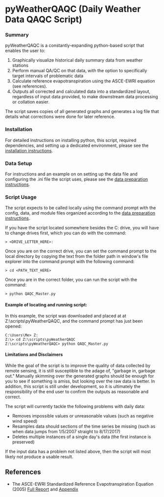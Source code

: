# pyWeatherQAQC (Daily Weather Data QAQC Script)

### Summary
pyWeatherQAQC is a constantly-expanding python-based script that enables the user to:
1. Graphically visualize historical daily summary data from weather stations
2. Perform manual QA/QC on that data, with the option to specifically target intervals of problematic data
3. Calculate reference evapotranspiration using the ASCE-EWRI equation (see references).
4. Outputs all corrected and calculated data into a standardized layout, regardless of input data provided, to make downstream data processing or collation easier.

The script saves copies of all generated graphs and generates a log file that details what corrections were done for later reference.

### Installation
For detailed instructions on installing python, this script, required dependencies, and setting up a dedicated environment, please see the [installation instructions](docs/INSTALL.md).

### Data Setup
For instructions and an example on on setting up the data file and configuring the .ini file the script uses, please see the [data preparation instructions](docs/SETUP.md).

### Script Usage

The script expects to be called locally using the command prompt with the config, data, and module files organized according to the [data preparation instructions](docs/SETUP.md).

If you have the script located somewhere besides the C: drive, you will have to change drives first, which you can do with the command:
```
> <DRIVE_LETTER_HERE>:
```

Once you are on the correct drive, you can set the command prompt to the local directory by copying the text from the folder path in window's file explorer into the command prompt with the following command:
```
> cd <PATH_TEXT_HERE>
```

Once you are in the correct folder, you can run the script with the command:
```
> python QAQC_Master.py
```

#### Example of locating and running script:
In this example, the script was downloaded and placed at at Z:\scripts\pyWeatherQAQC, and the command prompt has just been opened:
```
C:\Users\Me> Z:
Z:\> cd Z:\scripts\pyWeatherQAQC
Z:\scripts\pyWeatherQAQC> python QAQC_Master.py
```

#### Limitations and Disclaimers
While the goal of the script is to improve the quality of data collected by remote sensing, it is still susceptible to the adage of, "garbage in, garbage out." Manually skimming over the generated graphs should be enough for you to see if something is amiss, but looking over the raw data is better. In addition, this script is still under development, so it is ultimately the responsibility of the end user to confirm the outputs as reasonable and correct.

The script will currently tackle the following problems with daily data:

* Removes impossible values or unreasonable values (such as negative wind speed)
* Resamples data should sections of the time series be missing (such as when data jumps from 1/5/2007 straight to 8/17/2017)
* Deletes multiple instances of a single day's data (the first instance is preserved)

If the input data has a problem not listed above, then the script will most likely not produce a usable result.


References
----------
* The ASCE-EWRI Standardized Reference Evapotranspiration Equation (2005) [Full Report](http://www.kimberly.uidaho.edu/water/asceewri/ascestzdetmain2005.pdf) and [Appendix](http://www.kimberly.uidaho.edu/water/asceewri/appendix.pdf)

